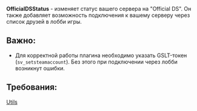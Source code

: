 **OfficialDSStatus** - изменяет статус вашего сервера на "Official DS". Он также добавляет возможность подключения к вашему серверу через список друзей в лобби игры.

## Важно:
- Для корректной работы плагина необходимо указать GSLT-токен (`sv_setsteamaccount`). Без этого при подключении через лобби возникнут ошибки.

## Требования:
[Utils](https://github.com/Pisex/cs2-menus/releases)
